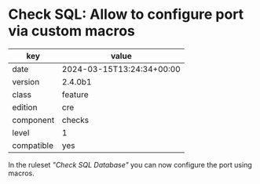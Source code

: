 [//]: # (werk v2)
# Check SQL: Allow to configure port via custom macros

key        | value
---------- | ---
date       | 2024-03-15T13:24:34+00:00
version    | 2.4.0b1
class      | feature
edition    | cre
component  | checks
level      | 1
compatible | yes

In the ruleset _"Check SQL Database"_ you can now configure the port using
macros.
